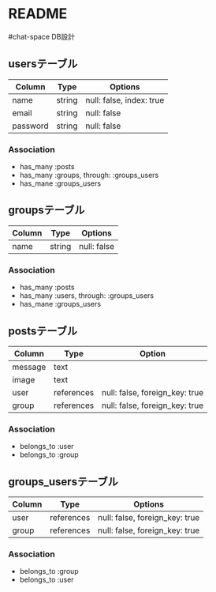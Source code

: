 # README

#chat-space DB設計
## usersテーブル
|Column|Type|Options|
|------|----|-------|
|name|string|null: false, index: true|
|email|string|null: false|
|password|string|null: false|

### Association
- has_many :posts
- has_many :groups, through: :groups_users
- has_mane :groups_users

## groupsテーブル
|Column|Type|Options|
|------|----|-------|
|name|string|null: false|

### Association
- has_many :posts
- has_many :users, through: :groups_users
- has_mane :groups_users

## postsテーブル
|Column|Type|Option|
|------|----|------|
|message|text||
|image|text||
|user|references|null: false, foreign_key: true|
|group|references|null: false, foreign_key: true|

### Association
- belongs_to :user
- belongs_to :group

## groups_usersテーブル

|Column|Type|Options|
|------|----|-------|
|user|references|null: false, foreign_key: true|
|group|references|null: false, foreign_key: true|

### Association
- belongs_to :group
- belongs_to :user